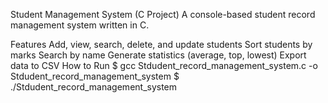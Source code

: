 Student Management System (C Project)
A console-based student record management system written in C.

Features
Add, view, search, delete, and update students
Sort students by marks
Search by name
Generate statistics (average, top, lowest)
Export data to CSV
How to Run
$ gcc Stdudent_record_management_system.c -o Stdudent_record_management_system $ ./Stdudent_record_management_system

